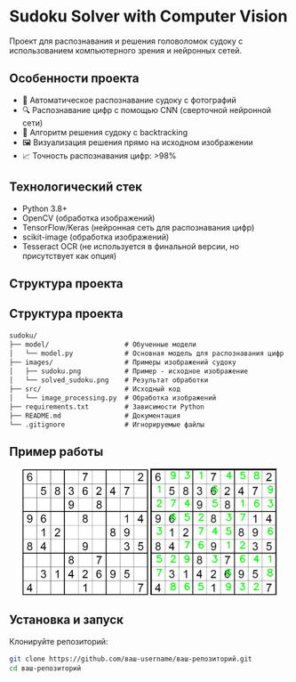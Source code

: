 # Sudoku Solver with Computer Vision

Проект для распознавания и решения головоломок судоку с использованием компьютерного зрения и нейронных сетей.

## Особенности проекта

- 📸 Автоматическое распознавание судоку с фотографий
- 🔍 Распознавание цифр с помощью CNN (сверточной нейронной сети)
- 🧩 Алгоритм решения судоку с backtracking
- 🖼️ Визуализация решения прямо на исходном изображении
- 📈 Точность распознавания цифр: >98%

## Технологический стек

- Python 3.8+
- OpenCV (обработка изображений)
- TensorFlow/Keras (нейронная сеть для распознавания цифр)
- scikit-image (обработка изображений)
- Tesseract OCR (не используется в финальной версии, но присутствует как опция)

## Структура проекта

## Структура проекта

```
sudoku/
├── model/                   # Обученные модели
│   └── model.py             # Основная модель для распознавания цифр
├── images/                  # Примеры изображений судоку
│   ├── sudoku.png           # Пример - исходное изображение  
│   └── solved_sudoku.png    # Результат обработки
├── src/                     # Исходный код
│   └── image_processing.py  # Обработка изображений
├── requirements.txt         # Зависимости Python
├── README.md                # Документация
└── .gitignore               # Игнорируемые файлы
```

## Пример работы

<p align="center">
  <img src="images/sudoku.png" alt="Исходное судоку" width="45%">
  <img src="images/solved_sudoku.png" alt="Решенное судоку" width="45%">
  <br>
</p>

## Установка и запуск

Клонируйте репозиторий:
```bash
git clone https://github.com/ваш-username/ваш-репозиторий.git
cd ваш-репозиторий
